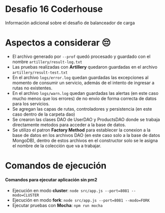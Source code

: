 # Desafio 16 Coderhouse
Información adicional sobre el desafio de balanceador de carga
# Aspectos a considerar 😔
+ El archivo generado por ```--prof``` quedó procesado y guardado con el nombre ```artillery/result-log.txt```
+ Las pruebas realizadas con **Artillery** quedaron guardadas en el archivo ```artillery/result-test.txt```
+ En el archivo ```logs/error.log``` quedan guardadas las excepciones al momento de consumir un servicio, además de el intento de ingresar a rutas no existentes.
+ En el archivo ```logs/warn.log``` quedan guardadas las alertas (en este caso mucho menos que los errores) de no envio de forma correcta de datos para los servicios.
+ Se agregan las capas de rutas, controladores y persistencia (en este caso dentro de la carpeta dao)
+ Se crearon las clases DAO de UserDAO y ProductsDAO donde se trabaja directamente metodos para acceder a la base de datos.
+ Se utilizo el patron **Factory Method** para establecer la conexion a la base de datos en los archivos DAO (en este caso solo a la base de datos MongoDB), dentro de estos archivos en el constructor solo se le asigna el nombre de la colección que va a trabajar.
# Comandos de ejecución
#### Comandos para ejecutar aplicación sin pm2
+ Ejecución en modo **cluster**: ```node src/app.js --port=8081 --modo=CLUSTER```
+ Ejecución en modo **fork**: ```node src/app.js --port=8081 --modo=FORK```
+ Ejecutar pruebas con **Mocha**: ```npm run mocha```